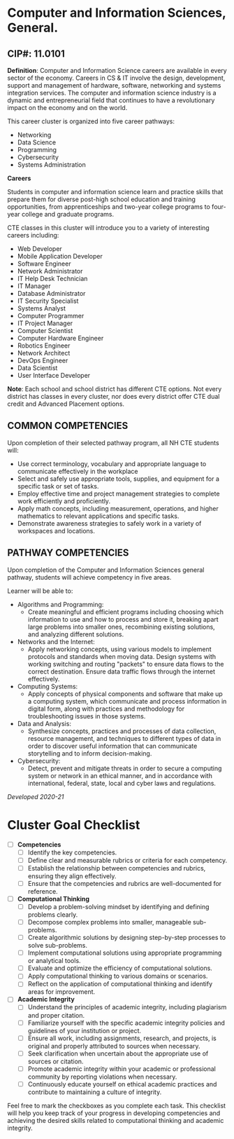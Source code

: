 # Computer and Information Sciences, General.

## CIP#: 11.0101

**Definition**: Computer and Information Science careers are available in every sector of the economy. 
Careers in CS & IT involve the design, development, support and management of hardware, software, 
networking and systems integration services. The computer and information science industry is a 
dynamic and entrepreneurial field that continues to have a revolutionary impact on the economy and on 
the world.

This career cluster is organized into five career pathways:
- Networking
- Data Science
- Programming
- Cybersecurity
- Systems Administration

**Careers**

Students in computer and information science learn and practice skills that prepare them for diverse 
post-high school education and training opportunities, from apprenticeships and two-year college 
programs to four-year college and graduate programs.

CTE classes in this cluster will introduce you to a variety of interesting careers including:
- Web Developer
- Mobile Application Developer
- Software Engineer
- Network Administrator
- IT Help Desk Technician
- IT Manager
- Database Administrator
- IT Security Specialist
- Systems Analyst
- Computer Programmer
- IT Project Manager
- Computer Scientist
- Computer Hardware Engineer
- Robotics Engineer
- Network Architect
- DevOps Engineer
- Data Scientist
- User Interface Developer

**Note**: Each school and school district has different CTE options. Not every district has classes in every 
cluster, nor does every district offer CTE dual credit and Advanced Placement options.

## COMMON COMPETENCIES
Upon completion of their selected pathway program, all NH CTE students will:

- Use correct terminology, vocabulary and appropriate language to communicate effectively in the 
workplace
- Select and safely use appropriate tools, supplies, and equipment for a specific task or set of tasks.
- Employ effective time and project management strategies to complete work efficiently and 
proficiently.
- Apply math concepts, including measurement, operations, and higher mathematics to relevant 
applications and specific tasks.
- Demonstrate awareness strategies to safely work in a variety of workspaces and locations.

## PATHWAY COMPETENCIES
Upon completion of the Computer and Information Sciences general pathway, students will achieve 
competency in five areas.

Learner will be able to: 
- Algorithms and Programming: 
	- Create meaningful and efficient programs including choosing which information to use and how to process and store it, breaking apart large problems into smaller ones, recombining existing solutions, and analyzing different solutions.
- Networks and the Internet:
	- Apply networking concepts, using various models to implement protocols and standards  when moving data. Design systems with working switching and routing "packets" to ensure data flows to the correct destination. Ensure data traffic flows through the internet effectively.
- Computing Systems: 
	- Apply concepts of physical components and software that make up a computing system, which communicate and process information in digital form, along with practices and methodology for troubleshooting issues in those systems.
- Data and Analysis: 
	- Synthesize concepts, practices and processes of data collection, resource management, and  techniques to different types of data in order to discover useful information that can communicate storytelling and to inform decision-making.
- Cybersecurity:
	- Detect, prevent and mitigate threats in order to secure a computing system or network in an ethical manner, and in accordance with international, federal, state, local and cyber laws and regulations.


*Developed 2020-21*

# Cluster Goal Checklist

- [ ] **Competencies** 
  - [ ] Identify the key competencies.
  - [ ] Define clear and measurable rubrics or criteria for each competency.
  - [ ] Establish the relationship between competencies and rubrics, ensuring they align effectively.
  - [ ] Ensure that the competencies and rubrics are well-documented for reference.

- [ ] **Computational Thinking**
  - [ ] Develop a problem-solving mindset by identifying and defining problems clearly.
  - [ ] Decompose complex problems into smaller, manageable sub-problems.
  - [ ] Create algorithmic solutions by designing step-by-step processes to solve sub-problems.
  - [ ] Implement computational solutions using appropriate programming or analytical tools.
  - [ ] Evaluate and optimize the efficiency of computational solutions.
  - [ ] Apply computational thinking to various domains or scenarios.
  - [ ] Reflect on the application of computational thinking and identify areas for improvement.

- [ ] **Academic Integrity**
  - [ ] Understand the principles of academic integrity, including plagiarism and proper citation.
  - [ ] Familiarize yourself with the specific academic integrity policies and guidelines of your institution or project.
  - [ ] Ensure all work, including assignments, research, and projects, is original and properly attributed to sources when necessary.
  - [ ] Seek clarification when uncertain about the appropriate use of sources or citation.
  - [ ] Promote academic integrity within your academic or professional community by reporting violations when necessary.
  - [ ] Continuously educate yourself on ethical academic practices and contribute to maintaining a culture of integrity.

Feel free to mark the checkboxes as you complete each task. This checklist will help you keep track of your progress in developing competencies and achieving the desired skills related to computational thinking and academic integrity.